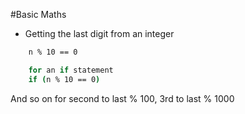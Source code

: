 #Basic Maths

- Getting the last digit from an integer

```bash
    n % 10 == 0

    for an if statement
    if (n % 10 == 0)
```

And so on for second to last % 100, 3rd to last % 1000
